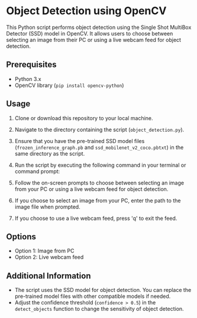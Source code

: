 # Object Detection using OpenCV

This Python script performs object detection using the Single Shot MultiBox Detector (SSD) model in OpenCV. It allows users to choose between selecting an image from their PC or using a live webcam feed for object detection.

## Prerequisites

- Python 3.x
- OpenCV library (`pip install opencv-python`)

## Usage

1. Clone or download this repository to your local machine.

2. Navigate to the directory containing the script (`object_detection.py`).

3. Ensure that you have the pre-trained SSD model files (`frozen_inference_graph.pb` and `ssd_mobilenet_v2_coco.pbtxt`) in the same directory as the script.

4. Run the script by executing the following command in your terminal or command prompt:

5. Follow the on-screen prompts to choose between selecting an image from your PC or using a live webcam feed for object detection.

6. If you choose to select an image from your PC, enter the path to the image file when prompted.

7. If you choose to use a live webcam feed, press 'q' to exit the feed.

## Options

- Option 1: Image from PC
- Option 2: Live webcam feed

## Additional Information

- The script uses the SSD model for object detection. You can replace the pre-trained model files with other compatible models if needed.
- Adjust the confidence threshold (`confidence > 0.5`) in the `detect_objects` function to change the sensitivity of object detection.

